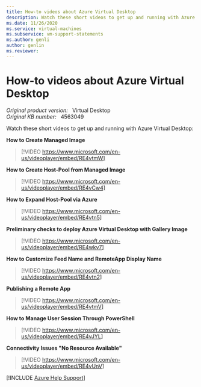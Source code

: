 ```yaml
---
title: How-to videos about Azure Virtual Desktop
description: Watch these short videos to get up and running with Azure Virtual Desktop.
ms.date: 11/26/2020
ms.service: virtual-machines
ms.subservice: vm-support-statements
ms.author: genli
author: genlin
ms.reviewer: 
---
```

# How-to videos about Azure Virtual Desktop

_Original product version:_ &nbsp; Virtual Desktop  
_Original KB number:_ &nbsp; 4563049

Watch these short videos to get up and running with Azure Virtual Desktop:

**How to Create Managed Image**

> [!VIDEO https://www.microsoft.com/en-us/videoplayer/embed/RE4vtmW]

**How to Create Host-Pool from Managed Image**

> [!VIDEO https://www.microsoft.com/en-us/videoplayer/embed/RE4vCw4]

**How to Expand Host-Pool via Azure**

> [!VIDEO https://www.microsoft.com/en-us/videoplayer/embed/RE4vtn5]

**Preliminary checks to deploy Azure Virtual Desktop with Gallery Image**

> [!VIDEO https://www.microsoft.com/en-us/videoplayer/embed/RE4wkv7]

**How to Customize Feed Name and RemoteApp Display Name**  

> [!VIDEO https://www.microsoft.com/en-us/videoplayer/embed/RE4vtn2]

**Publishing a Remote App**

> [!VIDEO https://www.microsoft.com/en-us/videoplayer/embed/RE4vtmV]

**How to Manage User Session Through PowerShell**  

> [!VIDEO https://www.microsoft.com/en-us/videoplayer/embed/RE4vJYL]

**Connectivity Issues "No Resource Available"**

> [!VIDEO https://www.microsoft.com/en-us/videoplayer/embed/RE4vUnV]

[!INCLUDE [Azure Help Support](../../../includes/azure-help-support.md)]
